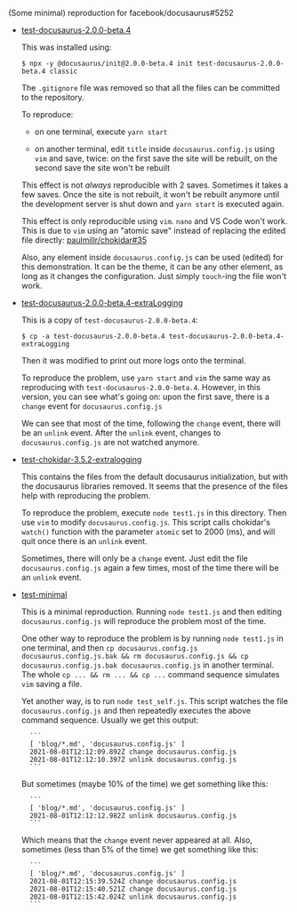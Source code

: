 (Some minimal) reproduction for facebook/docusaurus#5252

- [test-docusaurus-2.0.0-beta.4](test-docusaurus-2.0.0-beta.4)

    This was installed using:

    ```console
    $ npx -y @docusaurus/init@2.0.0-beta.4 init test-docusaurus-2.0.0-beta.4 classic
    ```

    The `.gitignore` file was removed so that all the files can be committed to the repository.

    To reproduce:

    - on one terminal, execute `yarn start`

    - on another terminal, edit `title` inside `docusaurus.config.js` using `vim` and save, twice: on the first save the site will be rebuilt, on the second save the site won't be rebuilt

    This effect is not *always* reproducible with 2 saves. Sometimes it takes a few saves. Once the site is not rebuilt, it won't be rebuilt anymore until the development server is shut down and `yarn start` is executed again.

    This effect is only reproducible using `vim`. `nano` and VS Code won't work. This is due to `vim` using an "atomic save" instead of replacing the edited file directly: [paulmillr/chokidar#35](https://github.com/paulmillr/chokidar/issues/35)

    Also, any element inside `docusaurus.config.js` can be used (edited) for this demonstration. It can be the theme, it can be any other element, as long as it changes the configuration. Just simply `touch`-ing the file won't work.

- [test-docusaurus-2.0.0-beta.4-extraLogging](test-docusaurus-2.0.0-beta.4-extraLogging)

    This is a copy of `test-docusaurus-2.0.0-beta.4`:

    ```console
    $ cp -a test-docusaurus-2.0.0-beta.4 test-docusaurus-2.0.0-beta.4-extraLogging
    ```

    Then it was modified to print out more logs onto the terminal.

    To reproduce the problem, use `yarn start` and `vim` the same way as reproducing with `test-docusaurus-2.0.0-beta.4`. However, in this version, you can see what's going on: upon the first save, there is a `change` event for `docusaurus.config.js`

    We can see that most of the time, following the `change` event, there will be an `unlink` event. After the `unlink` event, changes to `docusaurus.config.js` are not watched anymore.

- [test-chokidar-3.5.2-extralogging](test-chokidar-3.5.2-extralogging)

    This contains the files from the default docusaurus initialization, but with the docusaurus libraries removed. It seems that the presence of the files help with reproducing the problem.

    To reproduce the problem, execute `node test1.js` in this directory. Then use `vim` to modify `docusaurus.config.js`. This script calls chokidar's `watch()` function with the parameter `atomic` set to 2000 (ms), and will quit once there is an `unlink` event.

    Sometimes, there will only be a `change` event. Just edit the file `docusaurus.config.js` again a few times, most of the time there will be an `unlink` event.

- [test-minimal](test-minimal)

    This is a minimal reproduction. Running `node test1.js` and then editing `docusaurus.config.js` will reproduce the problem most of the time.

    One other way to reproduce the problem is by running `node test1.js` in one terminal, and then `cp docusaurus.config.js docusaurus.config.js.bak && rm docusaurus.config.js && cp docusaurus.config.js.bak docusaurus.config.js` in another terminal. The whole `cp ... && rm ... && cp ...` command sequence simulates `vim` saving a file.

    Yet another way, is to run `node test_self.js`. This script watches the file `docusaurus.config.js` and then repeatedly executes the above command sequence. Usually we get this output:

        ```
        [ 'blog/*.md', 'docusaurus.config.js' ]
        2021-08-01T12:12:09.892Z change docusaurus.config.js
        2021-08-01T12:12:10.397Z unlink docusaurus.config.js
        ```

    But sometimes (maybe 10% of the time) we get something like this:

        ```
        [ 'blog/*.md', 'docusaurus.config.js' ]
        2021-08-01T12:12:12.982Z unlink docusaurus.config.js
        ```

    Which means that the `change` event never appeared at all. Also, sometimes (less than 5% of the time) we get something like this:

        ```
        [ 'blog/*.md', 'docusaurus.config.js' ]
        2021-08-01T12:15:39.524Z change docusaurus.config.js
        2021-08-01T12:15:40.521Z change docusaurus.config.js
        2021-08-01T12:15:42.024Z unlink docusaurus.config.js
        ```
